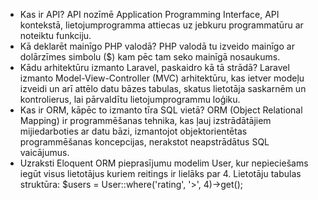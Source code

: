 -   Kas ir API?
API nozīmē Application Programming Interface, API kontekstā, lietojumprogramma attiecas uz jebkuru programmatūru ar noteiktu funkciju.
-   Kā deklarēt mainīgo PHP valodā?
PHP valodā tu izveido mainīgo ar dolārzīmes simbolu ($) kam pēc tam seko mainīgā nosaukums.
-   Kādu arhitektūru izmanto Laravel, paskaidro kā tā strādā?
Laravel izmanto Model-View-Controller (MVC) arhitektūru, kas ietver modeļu izveidi un arī attēlo datu bāzes tabulas, skatus lietotāja saskarnēm un kontrolierus, lai pārvaldītu lietojumprogrammu loģiku.
-   Kas ir ORM, kāpēc to izmanto tīra SQL vietā?
ORM (Object Relational Mapping) ir programmēšanas tehnika, kas ļauj izstrādātājiem mijiedarboties ar datu bāzi, izmantojot objektorientētas programmēšanas koncepcijas, nerakstot neapstrādātus SQL vaicājumus.
-   Uzraksti Eloquent ORM pieprasījumu modelim User, kur nepieciešams iegūt visus lietotājus kuriem reitings ir lielāks par 4. Lietotāju tabulas struktūra:
$users = User::where('rating', '>', 4)->get();
